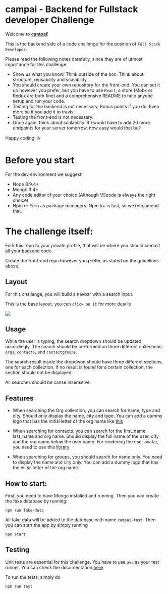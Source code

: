# campai - Backend for Fullstack developer Challenge

Welcome to **[campai](https://campai.de/)**!

This is the backend side of a code challenge for the position of `Full Stack Developer`.

Please read the following notes carefully, since they are of utmost importance for this challenge

*   Show us what you know! Think outside of the box. Think about structure, reusability and scalability
*   You should create your own repository for the front-end. You can set it up however you prefer, but you have to use `React`, a store (Mobx or Redux are both fine) and a comprehensive README to help anyone setup and run your code.
*   Testing for the backend is not necessary. Bonus points if you do. Even more so if you add it to travis.
*   Testing the front-end is not necessary.
*   Once again, think about scalability. If I would have to add 20 more endpoints for your server tomorrow, how easy would that be?

Happy coding! :coffee:

# Before you start

For the dev environment we suggest:

*   Node 8.9.4+
*   Mongo 3.4+
*   Any code editor of your choice (Although VScode is always the right choice)
*   Npm or Yarn as package managers. Npm 5+ is fast, so we reccomend that.

# The challenge itself:

Fork this repo to your private profile, that will be where you should commit all your backend code.

Create the front-end repo however you prefer, as stated on the guidelines above.

## Layout

For this challenge, you will build a navbar with a search input.

This is the base layout, you can `click on it` for more details

[<img src="https://i.imgur.com/BN0TU6g.png">](https://www.figma.com/file/XNRScAt4be6hP2NvrU3RrNXO/Untitled)

## Usage

While the user is typing, the search dropdown should be updated accordingly. The search should be performed on three different collections: `orgs`, `contacts`, and `contactgroups`.

The search result inside the dropdwon should have three different sections, one for each collection. If no result is found for a certain collection, the section should not be displayed.

All searches should be canse insensitive.

## Features

*   When searching the Org collection, you can search for name, type and city. Should only display the name, city and type. You can add a dummy logo that has the initial letter of the org name like [this](<[Imgur](https://i.imgur.com/eTOdqUS.png)>)

*   When searching for contacts, you can search for the first_name, last_name and org name. Should display the full name of the user, city and the org name below the user name. For rendering the user avatar, you need to use this [library](https://github.com/fangpenlin/avataaars)

*   When searching for groups, you should search for name only. You need to display the name and city only. You can add a dummy logo that has the initial letter of the org name.

## How to start:

First, you need to have Mongo installed and running. Then you can create the fake database by running:

```
npm run fake-data
```

All fake data will be added to the database with name `campai-test`. Then you can start the app by simply running

```
npm start
```

## Testing

Unit tests are essential for this challenge. You have to use `ava` as your test runner. You can check the documentation [here](https://github.com/avajs/ava).

To run the tests, simply do

```
npm run test
```
